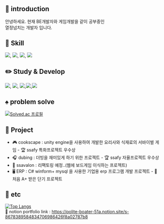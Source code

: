 

 <div align=left>

  ## 📖 introduction
 안녕하세요. 현재 BE개발자와 게임개발을 같이 공부중인 <br>
열정넘치는 개발자 입니다.<br> 
  

## 🐤 Skill
<img src="https://img.shields.io/badge/JAVA-black">, <img src="https://img.shields.io/badge/Spring-green">, <img src="https://img.shields.io/badge/JPA-orange">, <img src="https://img.shields.io/badge/mysql-gray">

## ✏️ Study & Develop 
<img src="https://img.shields.io/badge/C++-black">, <img src="https://img.shields.io/badge/C-gray">, <img src="https://img.shields.io/badge/JAVA-blue">,<img src="https://img.shields.io/badge/unreal-black">,<img src="https://img.shields.io/badge/unity-black">

## ♠️ problem solve <br>
[![Solved.ac
프로필](http://mazassumnida.wtf/api/generate_badge?boj=rudcks5562)](https://solved.ac/rudcks5562)

## 🔖 Project
- 🎮 cookscape : unity engine을 사용하여 개발한 요리사와 식재료의 서바이벌 게임 - 🏆 ssafy 특화프로젝트 우수상 <br>
- 🎧 dubing : 더빙을 재미있게 하기 위한 프로젝트 - 🏆 ssafy 자율프로젝트 우수상 <br>
- 🎲 ssavalon : 리팩토링 예정..(웹에 보드게임 이식하는 프로젝트) <br>
- 🖥️ ERP : C# winform+ mysql 을 사용한 기업용 erp 프로그램 개발 프로젝트 - 💯 처음 A+ 받은 단기 프로젝트 <br>

## 🎸 etc 
 [![Top Langs](https://github-readme-stats.vercel.app/api/top-langs/?username=rudcks5562)](https://github.com/anuraghazra/github-readme-stats)
<br>
🔗 notion portfolio link : https://polite-boater-51a.notion.site/s-8678389584834706986426f8a02787b8 <br>
 
 </div>

